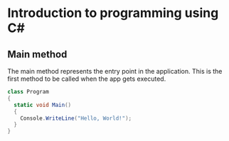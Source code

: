 # Introduction to programming using C#

## Main method
The main method represents the entry point in the application. This is the first method to be called when the app gets executed.

```c#
class Program
{
  static void Main()
  {
    Console.WriteLine("Hello, World!");
  }
}
```
